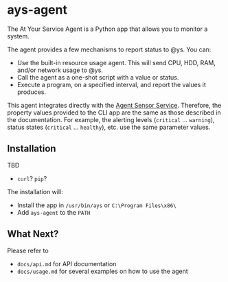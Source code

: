 # ays-agent

The At Your Service Agent is a Python app that allows you to monitor a system.

The agent provides a few mechanisms to report status to @ys. You can:

- Use the built-in resource usage agent. This will send CPU, HDD, RAM, and/or network usage to @ys.
- Call the agent as a one-shot script with a value or status.
- Execute a program, on a specified interval, and report the values it produces.

This agent integrates directly with the [Agent Sensor Service](https://api.bithead.io:8443/help/library/what-is-an-agent/). Therefore, the property values provided to the CLI app are the same as those described in the documentation. For example, the alerting levels (`critical` ... `warning`), status states (`critical` ... `healthy`), etc. use the same parameter values.

## Installation

TBD

- `curl`? `pip`?

The installation will:

- Install the app in `/usr/bin/ays` or `C:\Program Files\x86\`
- Add `ays-agent` to the `PATH`

## What Next?

Please refer to

- `docs/api.md` for API documentation
- `docs/usage.md` for several examples on how to use the agent

